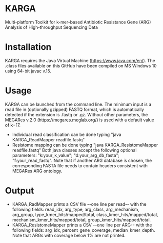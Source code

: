 # KARGA
Multi-platform Toolkit for k-mer-based Antibiotic Resistance Gene (ARG) Analysis of High-throughput Sequencing Data

# Installation
KARGA requires the Java Virtual Machine (https://www.java.com/en/). The .class files available on this GitHub have been compiled on MS Windows 10 using 64-bit javac v.15.

# Usage
KARGA can be launched from the command line. The minimum input is a read file in (optionally gzipped) FASTQ format, which is automatically detected if the extension is .fastq or .gz. Without other parameters, the MEGARes v.2.0 (https://megares.meglab.org/) is used with a default value of k=17.
- Individual read classification can be done typing "java KARGA_ReadMapper readfile.fastq"
- Resistome mapping can be done typing "java KARGA_ResistomeMapper readfile.fastq"
Both java classes accept the following optional parameters: "k:your_k_value"; "d:your_arg_db_fasta"; "f:your_read_fastq". Note that if another ARG database is chosen, the corresponding FASTA file needs to contain headers consistent with MEGARes ARG ontology.

# Output
- KARGA_RadMapper prints a CSV file --one line per read-- with the following fields: read_idx, arg_type, arg_class, arg_mechanism, arg_group, type_kmer_hits/mapped/total, class_kmer_hits/mapped/total, mechanism_kmer_hits/mapped/total, group_kmer_hits/mapped/total.
- KARGA_ResistomeMapper prints a CSV --one line per ARG-- with the following fields: arg_idx, percent_gene_coverage, median_kmer_depth. Note that ARGs with coverage below 1% are not printed.

